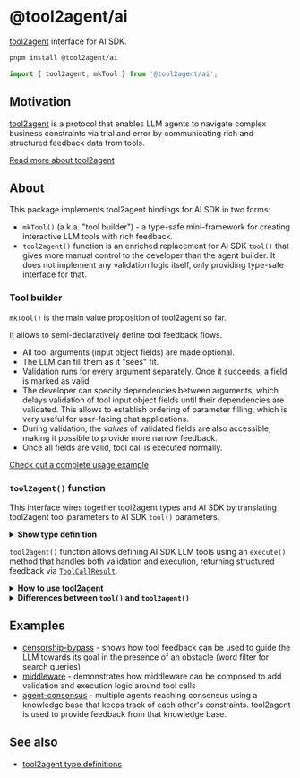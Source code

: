 # @tool2agent/ai

[tool2agent](https://github.com/promptware/tool2agent) interface for AI SDK.

```bash
pnpm install @tool2agent/ai
```

```typescript
import { tool2agent, mkTool } from '@tool2agent/ai';
```

## Motivation

[tool2agent](https://github.com/promptware/tool2agent) is a protocol that enables LLM agents to navigate complex business constraints via trial and error by communicating rich and structured feedback data from tools.

[Read more about tool2agent](https://github.com/promptware/tool2agent?tab=readme-ov-file#about)

## About

This package implements tool2agent bindings for AI SDK in two forms:

- `mkTool()` (a.k.a. "tool builder") - a type-safe mini-framework for creating interactive LLM tools with rich feedback.
- `tool2agent()` function is an enriched replacement for AI SDK `tool()` that gives more manual control to the developer than the agent builder. It does not implement any validation logic itself, only providing type-safe interface for that.

### Tool builder

`mkTool()` is the main value proposition of tool2agent so far.

It allows to semi-declaratively define tool feedback flows.

- All tool arguments (input object fields) are made optional.
- The LLM can fill them as it "sees" fit.
- Validation runs for every argument separately. Once it succeeds, a field is marked as valid.
- The developer can specify dependencies between arguments, which delays validation of tool input object fields until their dependencies are validated. This allows to establish ordering of parameter filling, which is very useful for user-facing chat applications.
- During validation, the _values_ of validated fields are also accessible, making it possible to provide more narrow feedback.
- Once all fields are valid, tool call is executed normally.

[Check out a complete usage example](./test/airline.ts)

### `tool2agent()` function

This interface wires together tool2agent types and AI SDK by translating tool2agent tool parameters to AI SDK `tool()` parameters.

<details>
<summary><strong>Show type definition</strong></summary>

```typescript
export type Tool2Agent<InputType extends ToolInputType, OutputType> = Tool<
  // the input type becomes a partial record (all fields optional) to allow the LLM
  // to attempt calling the tool without providing the required parameters
  // just to get some feedback, like suggested values.
  Partial<InputType>,
  // output is always a `ToolCallResult` that can be either accepted (with output value),
  // or rejected (with mandatory feedback)
  ToolCallResult<InputType, OutputType>
>;
```

- See [`ToolCallResult` definition](../types/src/tool2agent.ts)
</details>

`tool2agent()` function allows defining AI SDK LLM tools using an `execute()` method that handles both validation and execution, returning structured feedback via [`ToolCallResult`](../types/src/tool2agent.ts).

<details>
<summary><strong>How to use tool2agent</strong></summary>

- `execute()` accepts a partial (with all fields optional) tool payload, and returns a [`ToolCallResult`](../types/src/tool2agent.ts) that can either succeed (`ok: true`) with the output value, or fail (`ok: false`) with structured feedback info.

```typescript
// Parameters of tool2agent() function:
export type Tool2AgentOptions<
  InputSchema extends z.ZodObject<any>,
  OutputSchema extends z.ZodType<any> = z.ZodNever,
> = {
  inputSchema: InputSchema;
  outputSchema: OutputSchema;
  execute: (
    params: Partial<z.infer<InputSchema>>,
    options?: ToolCallOptions,
  ) => Promise<ToolCallResult<z.infer<InputSchema> & ToolInputType, z.infer<OutputSchema>>>;
};

export function tool2agent<
  InputSchema extends z.ZodObject<any>,
  OutputSchema extends z.ZodType<any> = z.ZodNever,
>(
  // accepts anything tool() from AI SDK accepts

  params: Tool2AgentOptions<InputSchema, OutputSchema>, // this type is simplified for clarity
): Tool2Agent<z.infer<InputSchema> & ToolInputType, z.infer<OutputSchema>>;
```

</details>

<details>
<summary><strong>Differences between <code>tool()</code> and <code>tool2agent()</code></strong></summary>

- AI SDK `tool()` does not do anything, and exists only for type checking, while `tool2agent()` builds tool's `execute()` method
- `tool()` passes exceptions through, while `tool2agent()` catches exceptions and returns them formatted nicely to the LLM as tool2agent `rejectionReasons`
- `tool2agent()` mandates input and output schemas. Use `never` / `z.never()` for output schema if it is not needed.
- `tool2agent()` expects a json-serializable output type, and for this reason it does not support providing custom `toModelOutput`
- `tool2agent()` input type is `Partial<InputType>` instead of `InputType`, allowing the LLM to call the tool with incomplete parameters to get validation feedback

</details>

## Examples

- [censorship-bypass](./examples/censorship-bypass.ts) - shows how tool feedback can be used to guide the LLM towards its goal in the presence of an obstacle (word filter for search queries)
- [middleware](./examples/middleware.ts) - demonstrates how middleware can be composed to add validation and execution logic around tool calls
- [agent-consensus](./examples/agent-consensus.ts) - multiple agents reaching consensus using a knowledge base that keeps track of each other's constraints. tool2agent is used to provide feedback from that knowledge base.

## See also

- [tool2agent type definitions](../types/src/tool2agent.ts)
